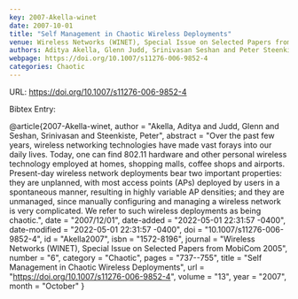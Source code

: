 ```yaml
---
key: 2007-Akella-winet
date: 2007-10-01
title: "Self Management in Chaotic Wireless Deployments"
venue: Wireless Networks (WINET), Special Issue on Selected Papers from MobiCom 2005
authors: Aditya Akella, Glenn Judd, Srinivasan Seshan and Peter Steenkiste
webpage: https://doi.org/10.1007/s11276-006-9852-4
categories: Chaotic
---
```


URL: https://doi.org/10.1007/s11276-006-9852-4

Bibtex Entry:

@article{2007-Akella-winet,
    author = "Akella, Aditya and Judd, Glenn and Seshan, Srinivasan and Steenkiste, Peter",
    abstract = "Over the past few years, wireless networking technologies have made vast forays into our daily lives. Today, one can find 802.11 hardware and other personal wireless technology employed at homes, shopping malls, coffee shops and airports. Present-day wireless network deployments bear two important properties: they are unplanned, with most access points (APs) deployed by users in a spontaneous manner, resulting in highly variable AP densities; and they are unmanaged, since manually configuring and managing a wireless network is very complicated. We refer to such wireless deployments as being chaotic.",
    date = "2007/12/01",
    date-added = "2022-05-01 22:31:57 -0400",
    date-modified = "2022-05-01 22:31:57 -0400",
    doi = "10.1007/s11276-006-9852-4",
    id = "Akella2007",
    isbn = "1572-8196",
    journal = "Wireless Networks (WINET), Special Issue on Selected Papers from MobiCom 2005",
    number = "6",
    category = "Chaotic",
    pages = "737--755",
    title = "Self Management in Chaotic Wireless Deployments",
    url = "https://doi.org/10.1007/s11276-006-9852-4",
    volume = "13",
    year = "2007",
    month = "October"
}

